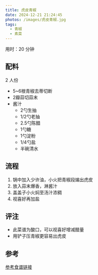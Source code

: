```yaml
---
title: 虎皮青椒
date: 2024-12-21 21:24:45
photos: /images/虎皮青椒.jpg
tags:
  - 青椒
  - 素菜
---
```


用时：20 分钟

## 配料

2 人份

- 5~6根青椒去蒂切断
- 2瓣蒜切蒜末
- 酱汁
  - 2勺生抽
  - 1/2勺老抽
  - 2.5勺陈醋
  - 1勺糖
  - 1勺淀粉
  - 1/4勺盐
  - 半碗清水


<!--more-->

## 流程

1. 锅中加入少许油，小火把青椒段煸出虎皮
2. 放入蒜末爆香，淋酱汁
3. 盖盖子小火焖至汤汁浓稠
4. 视喜好再加盐

## 评注

- 此菜谱为酸口，可以视喜好增减醋量
- 用铲子压青椒更容易出虎皮

## 参考

[参考食谱链接](http://xhslink.com/a/UsL1l6Fm5271 "打开参考链接")
